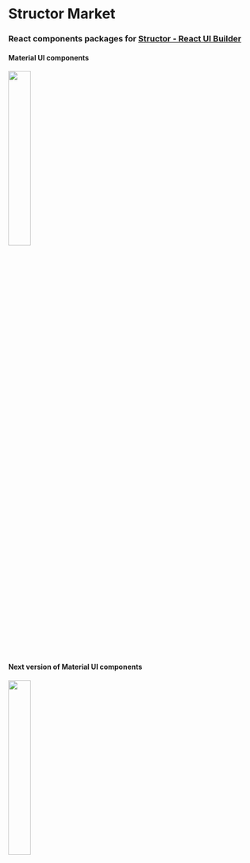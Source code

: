 # Structor Market

### React components packages for [Structor - React UI Builder](https://github.com/ipselon/structor)

#### Material UI components
<a href="https://github.com/ipselon/material-ui-spkg" target="_blank">
<img width="30%" src="https://raw.githubusercontent.com/ipselon/material-ui-spkg/master/screenshot.png" />
</a>

#### Next version of Material UI components

<a href="https://github.com/ipselon/mui-next-spkg" target="_blank">
<img width="30%" src="https://raw.githubusercontent.com/ipselon/mui-next-spkg/master/screenshot.png" />
</a>
